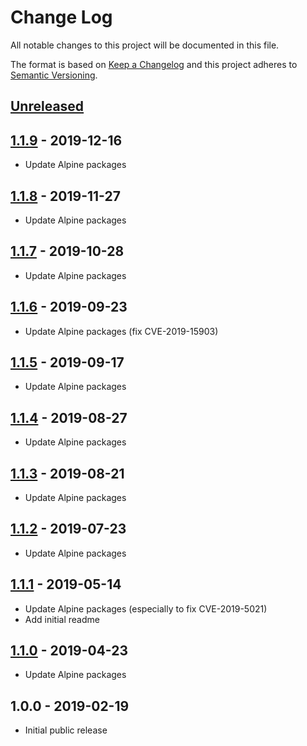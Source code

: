 # Change Log
All notable changes to this project will be documented in this file.

The format is based on [Keep a Changelog](http://keepachangelog.com/)
and this project adheres to [Semantic Versioning](http://semver.org/).

## [Unreleased]

## [1.1.9] - 2019-12-16
- Update Alpine packages

## [1.1.8] - 2019-11-27
- Update Alpine packages

## [1.1.7] - 2019-10-28
- Update Alpine packages

## [1.1.6] - 2019-09-23
- Update Alpine packages (fix CVE-2019-15903)

## [1.1.5] - 2019-09-17
- Update Alpine packages

## [1.1.4] - 2019-08-27
- Update Alpine packages

## [1.1.3] - 2019-08-21
- Update Alpine packages

## [1.1.2] - 2019-07-23
- Update Alpine packages

## [1.1.1] - 2019-05-14
- Update Alpine packages (especially to fix CVE-2019-5021)
- Add initial readme

## [1.1.0] - 2019-04-23
- Update Alpine packages

## 1.0.0 - 2019-02-19
- Initial public release

[Unreleased]:  https://github.com/gmitirol/alpine39/compare/1.1.9...HEAD
[1.1.9]: https://github.com/gmitirol/alpine39/compare/1.1.8...1.1.9
[1.1.8]: https://github.com/gmitirol/alpine39/compare/1.1.7...1.1.8
[1.1.7]: https://github.com/gmitirol/alpine39/compare/1.1.6...1.1.7
[1.1.6]: https://github.com/gmitirol/alpine39/compare/1.1.5...1.1.6
[1.1.5]: https://github.com/gmitirol/alpine39/compare/1.1.4...1.1.5
[1.1.4]: https://github.com/gmitirol/alpine39/compare/1.1.3...1.1.4
[1.1.3]: https://github.com/gmitirol/alpine39/compare/1.1.2...1.1.3
[1.1.2]: https://github.com/gmitirol/alpine39/compare/1.1.1...1.1.2
[1.1.1]: https://github.com/gmitirol/alpine39/compare/1.1.0...1.1.1
[1.1.0]: https://github.com/gmitirol/alpine39/compare/1.0.0...1.1.0
